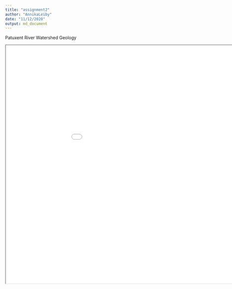 ```yaml
---
title: "assignment2"
author: "AnnikaLeiby"
date: "11/12/2020"
output: md_document
---
```


Patuxent River Watershed Geology


<iframe src="assignment2map/index.html" height=768 width=1024></iframe>
